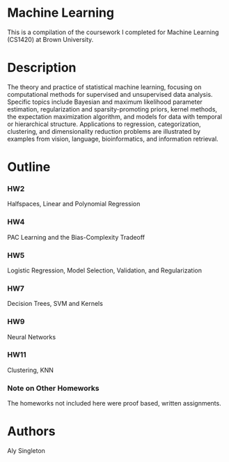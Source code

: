 # Machine Learning

This is a compilation of the coursework I completed for Machine Learning (CS1420) at Brown University.

# Description

The theory and practice of statistical machine learning, focusing on computational methods for supervised and unsupervised data analysis. Specific topics include Bayesian and maximum likelihood parameter estimation, regularization and sparsity-promoting priors, kernel methods, the expectation maximization algorithm, and models for data with temporal or hierarchical structure. Applications to regression, categorization, clustering, and dimensionality reduction problems are illustrated by examples from vision, language, bioinformatics, and information retrieval.

# Outline

### HW2
Halfspaces, Linear and Polynomial Regression

### HW4
PAC Learning and the Bias-Complexity Tradeoff

### HW5
Logistic Regression, Model Selection, Validation, and Regularization

### HW7
Decision Trees, SVM and Kernels

### HW9
Neural Networks

### HW11
Clustering, KNN

### Note on Other Homeworks
The homeworks not included here were proof based, written assignments.

# Authors

Aly Singleton
